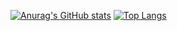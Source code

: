 [![Anurag's GitHub stats](https://github-readme-stats.vercel.app/api?username=simsalyang&show_icons=true&theme=cobalt&show_owner&height=150)](https://github.com/anuraghazra/github-readme-stats)
[![Top Langs](https://github-readme-stats.vercel.app/api/top-langs/?username=simsalyang&layout=compact&height=150)](https://github.com/anuraghazra/github-readme-stats)
